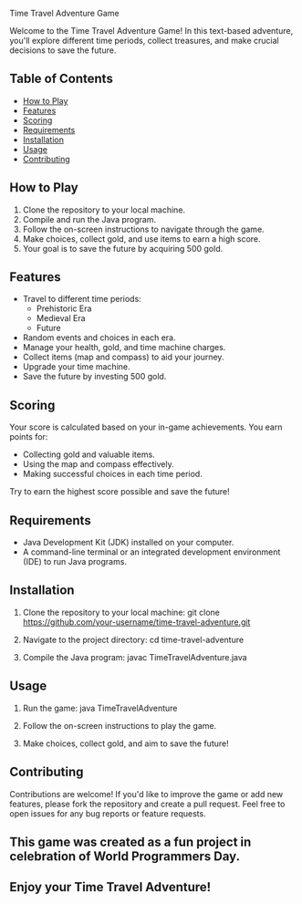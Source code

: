 Time Travel Adventure Game

Welcome to the Time Travel Adventure Game! In this text-based adventure, you'll explore different time periods, collect treasures, and make crucial decisions to save the future.

## Table of Contents

- [How to Play](#how-to-play)
- [Features](#features)
- [Scoring](#scoring)
- [Requirements](#requirements)
- [Installation](#installation)
- [Usage](#usage)
- [Contributing](#contributing)

## How to Play

1. Clone the repository to your local machine.
2. Compile and run the Java program.
3. Follow the on-screen instructions to navigate through the game.
4. Make choices, collect gold, and use items to earn a high score.
5. Your goal is to save the future by acquiring 500 gold.

## Features

- Travel to different time periods:
  - Prehistoric Era
  - Medieval Era
  - Future
- Random events and choices in each era.
- Manage your health, gold, and time machine charges.
- Collect items (map and compass) to aid your journey.
- Upgrade your time machine.
- Save the future by investing 500 gold.

## Scoring

Your score is calculated based on your in-game achievements. You earn points for:

- Collecting gold and valuable items.
- Using the map and compass effectively.
- Making successful choices in each time period.

Try to earn the highest score possible and save the future!

## Requirements

- Java Development Kit (JDK) installed on your computer.
- A command-line terminal or an integrated development environment (IDE) to run Java programs.

## Installation

1. Clone the repository to your local machine:
   git clone https://github.com/your-username/time-travel-adventure.git


2. Navigate to the project directory:
   cd time-travel-adventure
  

3. Compile the Java program:
   javac TimeTravelAdventure.java


## Usage

1. Run the game:
   java TimeTravelAdventure


2. Follow the on-screen instructions to play the game.

3. Make choices, collect gold, and aim to save the future!

## Contributing

Contributions are welcome! If you'd like to improve the game or add new features, please fork the repository and create a pull request. Feel free to open issues for any bug reports or feature requests.

## This game was created as a fun project in celebration of World Programmers Day.

## Enjoy your Time Travel Adventure!
